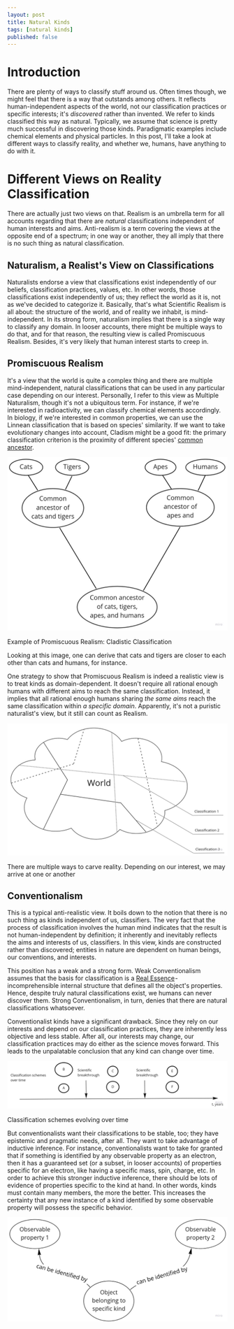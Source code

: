 ```yaml
---
layout: post
title: Natural Kinds
tags: [natural kinds]
published: false
---
```


# Introduction
There are plenty of ways to classify stuff around us. Often times though, we might feel that there is a way that outstands among others. It reflects human-independent aspects of the world, not our classification practices or specific interests; it's *discovered* rather than invented. We refer to kinds classified this way as natural. Typically, we assume that science is pretty much successful in discovering those kinds. Paradigmatic examples include chemical elements and physical particles. In this post, I'll take a look at different ways to classify reality, and whether we, humans, have anything to do with it.

# Different Views on Reality Classification
There are actually just two views on that. Realism is an umbrella term for all accounts regarding that there are *natural* classifications independent of human interests and aims. Anti-realism is a term covering the views at the opposite end of a spectrum; in one way or another, they all imply that there is no such thing as natural classification.

## Naturalism, a Realist's View on Classifications
Naturalists endorse a view that classifications exist independently of our beliefs, classification practices, values, etc. In other words, those classifications exist independently of us; they reflect the world as it is, not as we've decided to categorize it. Basically, that's what Scientific Realism is all about: the structure of the world, and of reality we inhabit, is mind-independent. In its strong form, naturalism implies that there is a single way to classify any domain. In looser accounts, there might be multiple ways to do that, and for that reason, the resulting view is called Promiscuous Realism. Besides,  it's very likely that human interest starts to creep in.

## Promiscuous Realism
It's a view that the world is quite a complex thing and there are multiple mind-independent, natural classifications that can be used in any particular case depending on our interest. Personally, I refer to this view as Multiple Naturalism, though it's not a ubiquitous term. For instance, if we're interested in radioactivity, we can classify chemical elements accordingly. In biology, if we're interested in common properties, we can use the Linnean classification that is based on species' similarity. If we want to take evolutionary changes into account, Cladism might be a good fit: the primary classification criterion is the proximity of different species' [common ancestor](https://en.wikipedia.org/wiki/Most_recent_common_ancestor).

![Example of Promiscuous Realism: Cladistic Classification](/images/natural_kinds/01_Promiscuous_Realism_Cladism.jpg)
<figcaption>Example of Promiscuous Realism: Cladistic Classification</figcaption>

Looking at this image, one can derive that cats and tigers are closer to each other than cats and humans, for instance.

One strategy to show that Promiscuous Realism is indeed a realistic view is to treat kinds as domain-dependent. It doesn't require all rational enough humans with different aims to reach the same classification. Instead, it implies that all rational enough humans sharing *the same aims* reach the same classification within *a specific domain*. Apparently, it's not a puristic naturalist's view, but it still can count as Realism.

![There are multiple ways to carve reality. Depending on our interest, we may arrive at one or another](/images/natural_kinds/02_Promiscuous_Realism_Multiple_Classifications.jpg)
<figcaption>There are multiple ways to carve reality. Depending on our interest, we may arrive at one or another</figcaption>

## Conventionalism
This is a typical anti-realistic view. It boils down to the notion that there is no such thing as kinds independent of us, classifiers. The very fact that the process of classification involves the human mind indicates that the result is not human-independent by definition; it inherently and inevitably reflects the aims and interests of us, classifiers. In this view, kinds are constructed rather than discovered; entities in nature are dependent on human beings, our conventions, and interests.

This position has a weak and a strong form. Weak Conventionalism assumes that the basis for classification is a [Real Essence](https://wrong-about-everything.github.io/Objects/#john-locke-objects-have-a-real-essence-and-a-nominal-essence) - incomprehensible internal structure that defines all the object's properties. Hence, despite truly natural classifications exist, we humans can never discover them. Strong Conventionalism, in turn, denies that there are natural classifications whatsoever.

Conventionalist kinds have a significant drawback. Since they rely on our interests and depend on our classification practices, they are inherently less objective and less stable. After all, our interests may change, our classification practices may do either as the science moves forward. This leads to the unpalatable conclusion that any kind can change over time.

![Classification schemes evolving over time](/images/natural_kinds/03_Conventionalism_Science_Development_Scale.jpg)
<figcaption>Classification schemes evolving over time</figcaption>

But conventionalists want their classifications to be stable, too; they have epistemic and pragmatic needs, after all. They want to take advantage of inductive inference. For instance, conventionalists want to take for granted that if something is identified by any observable property as an electron, then it has a guaranteed set (or a subset, in looser accounts) of properties specific for an electron, like having a specific mass, spin, charge, etc. In order to achieve this stronger inductive inference, there should be lots of evidence of properties specific to the kind at hand. In other words, kinds must contain many members, the more the better. This increases the certainty that any new instance of a kind identified by some observable property will possess the specific behavior.

![](/images/natural_kinds/04_Object_identified_by_observable_properties.jpg)

